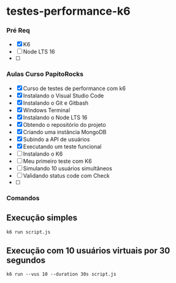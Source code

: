 # testes-performance-k6

### Pré Req
- [x] K6
- [ ] Node LTS 16
- [ ]  


### Aulas Curso PapitoRocks
- [x] Curso de testes de performance com k6 
- [x] Instalando o Visual Studio Code
- [x] Instalando o Git e Gitbash
- [x] Windows Terminal
- [x] Instalando o Node LTS 16
- [x] Obtendo o repositório do projeto
- [x] Criando uma instância MongoDB
- [x] Subindo a API de usuários
- [x] Executando um teste funcional
- [ ] Instalando o K6
- [ ] Meu primeiro teste com K6
- [ ] Simulando 10 usuários simultâneos
- [ ] Validando status code com Check
- [ ] 

### Comandos

## Execução simples
```
k6 run script.js
```
## Execução com 10 usuários virtuais por 30 segundos
```
k6 run --vus 10 --duration 30s script.js
```
